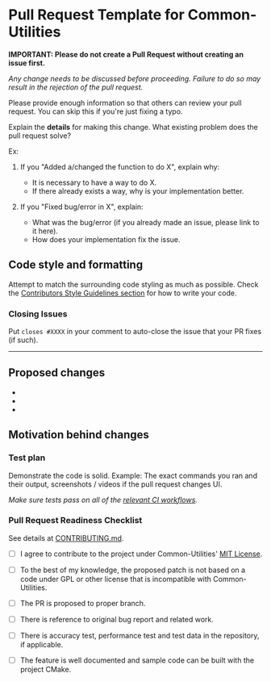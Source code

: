 # Pull Request Template for Common-Utilities

**IMPORTANT: Please do not create a Pull Request without creating an issue first.**

*Any change needs to be discussed before proceeding. Failure to do so may result in the rejection of the pull request.*

Please provide enough information so that others can review your pull request. You can skip this if you're just fixing a typo.

Explain the **details** for making this change. What existing problem does the pull request solve?

Ex:

1. If you "Added a/changed the function to do X", explain why:

    - It is necessary to have a way to do X.
    - If there already exists a way, why is your implementation better.

2. If you "Fixed bug/error in X", explain:

    - What was the bug/error (if you already made an issue, please link to it here).
    - How does your implementation fix the issue.

## Code style and formatting

Attempt to match the surrounding code styling as much as possible. Check the [Contributors Style Guidelines section](https://github.com/cdrisko/common-utilities/blob/master/docs/CONTRIBUTING.md#Style-guidelines) for how to write your code. <!--and the [Contributors Code Formatting section](CONTRIBUTING.md#Code-formatting) for how to format your code.-->

### Closing Issues

Put `closes #XXXX` in your comment to auto-close the issue that your PR fixes (if such).

---

## Proposed changes

-
-
-

## Motivation behind changes

### Test plan

Demonstrate the code is solid. Example: The exact commands you ran and their output, screenshots / videos if the pull request changes UI.

*Make sure tests pass on all of the [relevant CI workflows](https://github.com/cdrisko/common-utilities/blob/master/.travis.yml).*

### Pull Request Readiness Checklist

See details at [CONTRIBUTING.md](https://github.com/cdrisko/common-utilities/blob/master/docs/CONTRIBUTING.md).

- [ ] I agree to contribute to the project under Common-Utilities' [MIT License](https://github.com/cdrisko/common-utilities/blob/master/LICENSE).

- [ ] To the best of my knowledge, the proposed patch is not based on a code under GPL or other license that is incompatible with Common-Utilities.

- [ ] The PR is proposed to proper branch.

- [ ] There is reference to original bug report and related work.

- [ ] There is accuracy test, performance test and test data in the repository, if applicable.

- [ ] The feature is well documented and sample code can be built with the project CMake.
